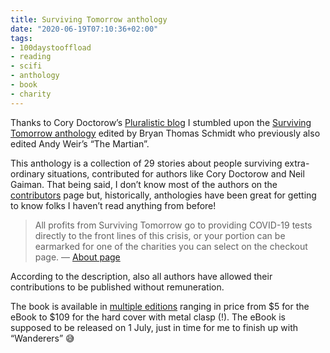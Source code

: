 ```yaml
---
title: Surviving Tomorrow anthology
date: "2020-06-19T07:10:36+02:00"
tags:
- 100daystooffload
- reading
- scifi
- anthology
- book
- charity
---
```


Thanks to Cory Doctorow’s [Pluralistic blog](https://pluralistic.net/2020/06/17/on-face-interaction/#survivingtomorrow) I stumbled upon the [Surviving Tomorrow anthology](https://www.survivingtomorrowanthology.com/) edited by Bryan Thomas Schmidt who previously also edited Andy Weir’s “The Martian”.

This anthology is a collection of 29 stories about people surviving extra-ordinary situations, contributed for authors like Cory Doctorow and Neil Gaiman. That being said, I don’t know most of the authors on the [contributors](https://www.survivingtomorrowanthology.com/contributors) page but, historically, anthologies have been great for getting to know folks I haven’t read anything from before!

> All profits from Surviving Tomorrow go to providing COVID-19 tests directly to the front lines of this crisis, or your portion can be earmarked for one of the charities you can select on the checkout page.
> — [About page](https://www.survivingtomorrowanthology.com/about-1)

According to the description, also all authors have allowed their contributions to be published without remuneration.

The book is available in [multiple editions](https://www.survivingtomorrowanthology.com/shop) ranging in price from $5 for the eBook to $109 for the hard cover with metal clasp (!). The eBook is supposed to be released on 1 July, just in time for me to finish up with “Wanderers” 😅
